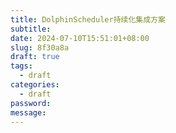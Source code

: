 ```yaml
---
title: DolphinScheduler持续化集成方案
subtitle: 
date: 2024-07-10T15:51:01+08:00
slug: 8f30a8a
draft: true
tags:
  - draft
categories:
  - draft
password: 
message:
---
```



